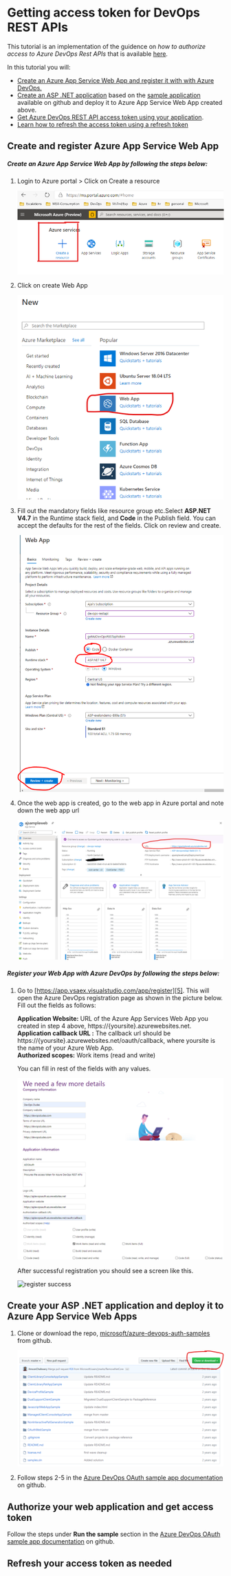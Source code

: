 # Getting access token for DevOps REST APIs

This tutorial is an implementation of the guidence on _how to authorize access to Azure DevOps Rest APIs_ that is available [here][1]. 

In this tutorial you will:
- [Create an Azure App Service Web App and register it with with Azure DevOps.](#u1)  
- [Create an ASP .NET application](#u2) based on the [sample application][2] available on github and deploy it to Azure App Service Web App created above.
- [Get Azure DevOps REST API access token using your application](#u3). 
- [Learn how to refresh the access token using a refresh token](#u4) 

## <a name="u1"> Create and register Azure App Service Web App

##### Create an Azure App Service Web App by following the steps below:

   1. Login to Azure portal > Click on Create a resource
      
      ![create resource](./images/createresource.png)  
      
   2. Click on create Web App
      
      ![create web app](./images/webapp.png)  
      
   3. Fill out the mandatory fields like resource group etc.Select **ASP.NET V4.7** in the Runtime stack field, and **Code** in the
   Publish field. You can accept the defaults for the rest of the fields. Click on review and create.  
   
       ![create web app](./images/createWebApp.png)  
       
   4. Once the web app is created, go to the web app in Azure portal and note down the web app url  
      
       ![web app home](./images/WebAppHome.png)  
   
    
##### Register your Web App with Azure DevOps by following the steps below:

   1. Go to [https://app.vsaex.visualstudio.com/app/register][5]. This will open the Azure DevOps registration page as shown in the picture below. Fill out the fields as follows:   
   
         **Application Website:** URL of the Azure App Services Web App you created in step 4 above, https://{yoursite}.azurewebsites.net.  
         **Application callback URL :**  The callback url should be https://{yoursite}.azurewebsites.net/oauth/callback, where yoursite is the name  of your Azure Web App.  
         **Authorized scopes:** Work items (read and write)  
      
      You can fill in rest of the fields with any values.  
     
          
      ![register app](./images/devops-registration.png)
      
      After successful registration you should see a screen like this.
      
      ![register success](./images/devops-registration-success.png)

## <a name="u2">  Create your ASP .NET application and deploy it to Azure App Service Web Apps

 1. Clone or download the repo, [microsoft/azure-devops-auth-samples][3] from github.  

       ![clone repo](./images/clone-repo.PNG)
       
 2. Follow steps 2-5 in the [Azure DevOps OAuth sample app documentation][6] on github.

## <a name="u3">  Authorize your web application and get access token
   
   Follow the steps under **Run the sample** section in the [Azure DevOps OAuth sample app documentation][6] on github.

## <a name="u4">  Refresh your access token as needed














[1]:https://docs.microsoft.com/en-us/azure/devops/integrate/get-started/authentication/oauth?view=azure-devops&viewFallbackFrom=vsts
[2]:https://github.com/microsoft/azure-devops-auth-samples/tree/master/OAuthWebSample
[3]:https://github.com/microsoft/azure-devops-auth-samples
[4]:https://portal.azure.com
[5]:https://app.vsaex.visualstudio.com/app/register
[6]:https://github.com/microsoft/azure-devops-auth-samples/tree/master/OAuthWebSample
